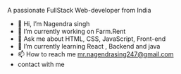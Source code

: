 A passionate FullStack Web-developer from India
- 👋 Hi, I’m Nagendra singh
- 🔭 I’m currently working on Farm.Rent
- 💬 Ask me about HTML, CSS, JavaScript, Front-end 
- 🌱 I’m currently learning React , Backend and java
- 📫 How to reach me mr.nagendrasing247@gmail.com 
- contact with me 

<!---
nagendra247/nagendra247 is a ✨ special ✨ repository because its `README.md` (this file) appears on your GitHub profile.
You can click the Preview link to take a look at your changes.
--->
